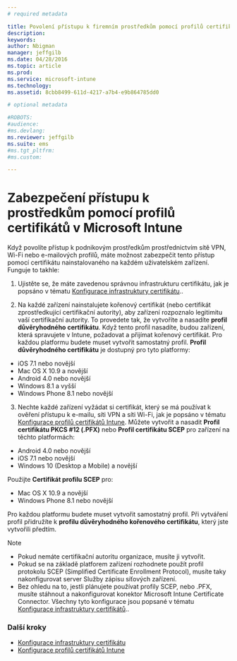 ```yaml
---
# required metadata

title: Povolení přístupu k firemním prostředkům pomocí profilů certifikátů v Microsoft Intune | Microsoft Intune
description:
keywords:
author: Nbigman
manager: jeffgilb
ms.date: 04/28/2016
ms.topic: article
ms.prod:
ms.service: microsoft-intune
ms.technology:
ms.assetid: 8cbb8499-611d-4217-a7b4-e9b864785dd0

# optional metadata

#ROBOTS:
#audience:
#ms.devlang:
ms.reviewer: jeffgilb
ms.suite: ems
#ms.tgt_pltfrm:
#ms.custom:

---
```


# Zabezpečení přístupu k prostředkům pomocí profilů certifikátů v Microsoft Intune
Když povolíte přístup k podnikovým prostředkům prostřednictvím sítě VPN, Wi-Fi nebo e-mailových profilů, máte možnost zabezpečit tento přístup pomocí certifikátu nainstalovaného na každém uživatelském zařízení. Funguje to takhle:

1. Ujistěte se, že máte zavedenou správnou infrastrukturu certifikátu, jak je popsáno v tématu [Konfigurace infrastruktury certifikátu](configure-certificate-infrastructure.md)..

2. Na každé zařízení nainstalujete kořenový certifikát (nebo certifikát zprostředkující certifikační autority), aby zařízení rozpoznalo legitimitu vaší certifikační autority. To provedete tak, že vytvoříte a nasadíte **profil důvěryhodného certifikátu**. Když tento profil nasadíte, budou zařízení, která spravujete v Intune, požadovat a přijímat kořenový certifikát. Pro každou platformu budete muset vytvořit samostatný profil. **Profil důvěryhodného certifikátu** je dostupný pro tyto platformy:
 -  iOS 7.1 nebo novější
 -  Mac OS X 10.9 a novější
 -  Android 4.0 nebo novější
 -  Windows 8.1 a vyšší
 -  Windows Phone 8.1 nebo novější

3. Nechte každé zařízení vyžádat si certifikát, který se má používat k ověření přístupu k e-mailu, síti VPN a síti Wi-Fi, jak je popsáno v tématu [Konfigurace profilů certifikátů Intune](configure-intune-certificate-profiles.md). Můžete vytvořit a nasadit **Profil certifikátu PKCS #12 (.PFX)** nebo **Profil certifikátu SCEP** pro zařízení na těchto platformách:
 
-  Android 4.0 nebo novější
-  iOS 7.1 nebo novější
-  Windows 10 (Desktop a Mobile) a novější 

Použijte **Certifikát profilu SCEP** pro:
-   Mac OS X 10.9 a novější
-   Windows Phone 8.1 nebo novější

Pro každou platformu budete muset vytvořit samostatný profil. Při vytváření profil přidružíte k **profilu důvěryhodného kořenového certifikátu**, který jste vytvořili předtím.

> [!NOTE]           
> -    Pokud nemáte certifikační autoritu organizace, musíte ji vytvořit. 
>- Pokud se na základě platforem zařízení rozhodnete použít profil protokolu SCEP (Simplified Certificate Enrollment Protocol), musíte taky nakonfigurovat server Služby zápisu síťových zařízení.
>-  Bez ohledu na to, jestli plánujete používat profily SCEP, nebo .PFX, musíte stáhnout a nakonfigurovat konektor Microsoft Intune Certificate Connector.
> Všechny tyto konfigurace jsou popsané v tématu [Konfigurace infrastruktury certifikátů](configure-certificate-infrastructure.md)..

### Další kroky
- [Konfigurace infrastruktury certifikátu](configure-certificate-infrastructure.md)
- [Konfigurace profilů certifikátů Intune](configure-intune-certificate-profiles.md)



<!--HONumber=May16_HO1-->


